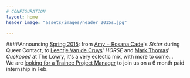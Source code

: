 ```yaml
---
# CONFIGURATION
layout: home
header_image: "assets/images/header_2015s.jpg"

---
```

####Announcing [Spring 2015](/current/2015-spring): from [Amy + Rosana Cade](/current/2015-spring/cade)'s *Sister* during Queer Contact, to [Leentje Van de Cruys](/current/2015-spring/vandecruys)' *HORSE* and [Mark Thomas](/current/2015-spring/thomas)' *Cuckooed* at The Lowry, it's a very eclectic mix, with more to come…<br>We are [looking for a Trainee Project Manager](http://habmcr.posthaven.com/trainee-project-manager-paid-internship-6-months-with-hab-slash-word-of-warning-from-feb-2015) to join us on a 6 month paid internship in Feb.
